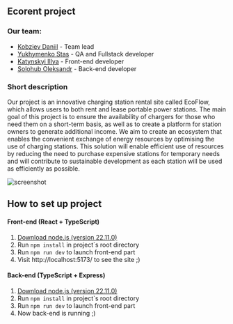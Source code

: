 ## Ecorent project

### Our team:

- [Kobziev Daniil](https://t.me/Sevenpointnine) - Team lead
- [Yukhymenko Stas](https://t.me/stas_yukhymenko) - QA and Fullstack developer
- [Katynskyi Illya](https://t.me/girostark) - Front-end developer
- [Solohub Oleksandr](https://t.me/cyan_light) - Back-end developer

### Short description

Our project is an innovative charging station rental site called EcoFlow, which allows users to both rent and lease portable power stations. The main goal of this project is to ensure the availability of chargers for those who need them on a short-term basis, as well as to create a platform for station owners to generate additional income. We aim to create an ecosystem that enables the convenient exchange of energy resources by optimising the use of charging stations. This solution will enable efficient use of resources by reducing the need to purchase expensive stations for temporary needs and will contribute to sustainable development as each station will be used as efficiently as possible.

![screenshot](https://i.imgur.com/0bT7HSm.jpeg)

## How to set up project

#### Front-end (React + TypeScript)

1. [Download node.js (version 22.11.0)](https://nodejs.org/en/blog/release/v22.11.0)
2. Run ```npm install``` in project`s root directory
3. Run ```npm run dev``` to launch front-end part
4. Visit http://localhost:5173/ to see the site ;)

#### Back-end (TypeScript + Express)

1. [Download node.js (version 22.11.0)](https://nodejs.org/en/blog/release/v22.11.0)
2. Run ```npm install``` in project`s root directory
3. Run ```npm run dev``` to launch front-end part
4. Now back-end is running ;)
